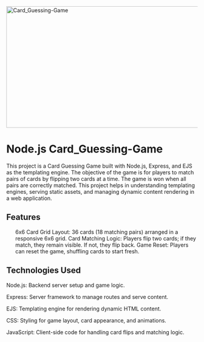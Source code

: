 <img src="https://socialify.git.ci/Luyanda078/Card_Guessing-Game/image?language=1&owner=1&name=1&stargazers=1&theme=Light" alt="Card_Guessing-Game" width="640" height="320" />
<h1>Node.js Card_Guessing-Game</h1>

<p>This project is a Card Guessing Game built with Node.js, Express, and EJS as the templating engine. The objective of the game is for players to match pairs of cards by flipping two cards at a time. The game is won when all pairs are correctly matched. This project helps in understanding templating engines, serving static assets, and managing dynamic content rendering in a web application.</p>

<h2>Features</h2>
<ul>6x6 Card Grid Layout: 36 cards (18 matching pairs) arranged in a responsive 6x6 grid.
Card Matching Logic: Players flip two cards; if they match, they remain visible. If not, they flip back.
Game Reset: Players can reset the game, shuffling cards to start fresh.
</ul>

<h2>Technologies Used</h2>
<p>Node.js: Backend server setup and game logic.</p>
<p>Express: Server framework to manage routes and serve content.</p>
<p>EJS: Templating engine for rendering dynamic HTML content.</p>
<p>CSS: Styling for game layout, card appearance, and animations.</p>
<p>JavaScript: Client-side code for handling card flips and matching logic.</p>

